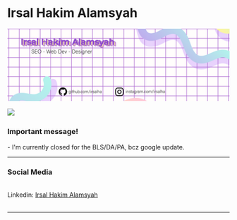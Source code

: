 # Irsal Hakim Alamsyah
<img src="https://raw.githubusercontent.com/IrsalHa/irsalha/master/github-bg_waifu2x_photo_scale_tta_1.png" >

<a href="https://www.instagram.com/irsalha/"><img src="https://img.shields.io/badge/instagram%20@irsalha-DD2476?style=for-the-badge&logo=instagram&logoColor=white"/></a>
<h3>Important message!</h3>
- I'm currently closed for the BLS/DA/PA, bcz google update.
<hr>
<h3>Social Media</h3>
</br>
Linkedin: <a href="https://id.linkedin.com/in/irsalha">Irsal Hakim Alamsyah</a>
</br>

</br>
<hr>

